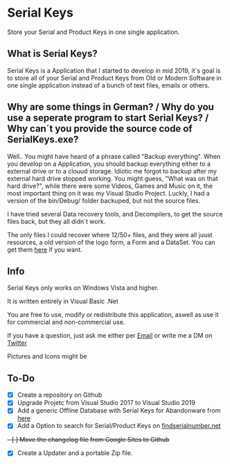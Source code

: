 # Serial Keys
Store your Serial and Product Keys in one single application.

## What is Serial Keys?
Serial Keys is a Application that I started to develop in mid 2019, it´s goal is to store all of your Serial and Product Keys from Old or Modern Software in one single application instead of a bunch of text files, emails or others.

## Why are some things in German? / Why do you use a seperate program to start Serial Keys? / Why can´t you provide the source code of SerialKeys.exe?
Well.. You might have heard of a phrase called "Backup everything". When you develop on a Application, you should backup everything either to a external drive or to a clouud storage. Idiotic me forgot to backup after my external hard drive stopped working. You might guess, "What was on that hard drive?", while there were some Videos, Games and Music on it, the most important thing on it was my Visual Studio Project. Luckly, I had a version of the bin/Debug/ folder backuped, but not the source files.

I have tried several Data recovery tools, and Decompilers, to get the source files back, but they all didn´t work.

The only files I could recover where 12/50+ files, and they were all juust resources, a old version of the logo form, a Form and a DataSet.
You can get them [here](/RecoveredFiles.zip) if you want.

## Info
Serial Keys only works on Windows Vista and higher.

It is written entirely in Visual Basic .Net

You are free to use, modify or redistribute this application, aswell as use it for commercial and non-commercial use.

If you have a question, just ask me either per [Email](mailto:anitastriclk@gmail.com) or write me a DM on [Twitter](https://twitter.com/peterstrick_acc)

Pictures and Icons might be 

## To-Do
- [x] Create a repository on Github
- [x] Upgrade Projetc from Visual Studio 2017 to Visual Studio 2019
- [x] Add a generic Offline Database with Serial Keys for Abandonware from [here](http://adampurtimes2009.tripod.com/sitebuildercontent/sitebuilderfiles/omcomputerpoint.txt)
- [x] Add a Option to search for Serial/Product Keys on [findserialnumber.net](http://findserialnumber.net)

~~- [ ] Move the changelog file from Google Sites to Github~~

- [x] Create a Updater and a portable Zip file.
